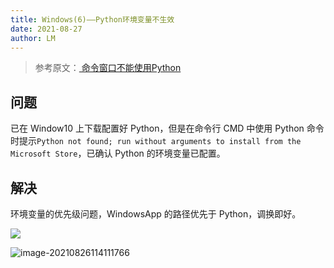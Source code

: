 ```yaml
---
title: Windows(6)——Python环境变量不生效
date: 2021-08-27
author: LM
---
```


> 参考原文：[ 命令窗口不能使用Python ](https://zhuanlan.zhihu.com/p/380716375)

## 问题

已在 Window10 上下载配置好 Python，但是在命令行 CMD 中使用 Python 命令时提示`Python not found; run without arguments to install from the Microsoft Store`，已确认 Python 的环境变量已配置。

## 解决

环境变量的优先级问题，WindowsApp 的路径优先于 Python，调换即好。

![](https://gitee.com/LM-J/drawingbed/raw/master/img/20210826113848.png)

![image-20210826114111766](C:\Users\LM\AppData\Roaming\Typora\typora-user-images\image-20210826114111766.png)
